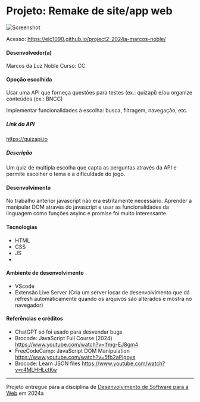 # Projeto: Remake de site/app web
![Screenshot](https://i.imgur.com/vhKMwVI.png)

Acesso:  https://elc1090.github.io/project2-2024a-marcos-noble/


#### Desenvolvedor(a)
Marcos da Luz Noble
Curso: CC

#### Opoção escolhida
Usar uma API que forneça questões para testes (ex.: quizapi) e/ou organize conteúdos (ex.: BNCC)

Implementar funcionalidades à escolha: busca, filtragem, navegação, etc.

##### Link da API
https://quizapi.io

##### Descrição
Um quiz de multipla escolha que capta as perguntas através da API e permite escolher o tema e a dificuldade do jogo. 

#### Desenvolvimento

No trabalho anterior javascript não era estritamente necessário. Aprender a manipular DOM através do javascript e usar as funcionalidades da linguagem como funções asyinc e promise foi muito interessante.

#### Tecnologias

- HTML    
- CSS
- JS
- 
#### Ambiente de desenvolvimento

- VScode
- Extensão Live Server (Cria um server locar de desenvolvimento que dá refresh automáticamente quando os arquivos são alterados e mostra no navegador)

#### Referências e créditos

- ChatGPT só foi usado para desvendar bugs
- Brocode: JavaScript Full Course (2024) https://www.youtube.com/watch?v=lfmg-EJ8gm4
- FreeCodeCamp: JavaScript DOM Manipulation https://www.youtube.com/watch?v=5fb2aPlgoys
- Brocode: Learn JSON files https://www.youtube.com/watch?v=r4MLHHLctKw

---
Projeto entregue para a disciplina de [Desenvolvimento de Software para a Web](http://github.com/andreainfufsm/elc1090-2024a) em 2024a
